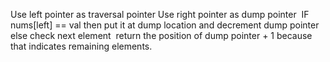 Use left pointer as traversal pointer
Use right pointer as dump pointer
​
IF nums[left] == val then put it at dump location and decrement dump pointer
​
else check next element
​
return the position of dump pointer + 1 because that indicates remaining elements.